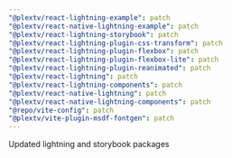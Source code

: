 ```yaml
---
"@plextv/react-lightning-example": patch
"@plextv/react-native-lightning-example": patch
"@plextv/react-lightning-storybook": patch
"@plextv/react-lightning-plugin-css-transform": patch
"@plextv/react-lightning-plugin-flexbox": patch
"@plextv/react-lightning-plugin-flexbox-lite": patch
"@plextv/react-lightning-plugin-reanimated": patch
"@plextv/react-lightning": patch
"@plextv/react-lightning-components": patch
"@plextv/react-native-lightning": patch
"@plextv/react-native-lightning-components": patch
"@repo/vite-config": patch
"@plextv/vite-plugin-msdf-fontgen": patch
---
```


Updated lightning and storybook packages
